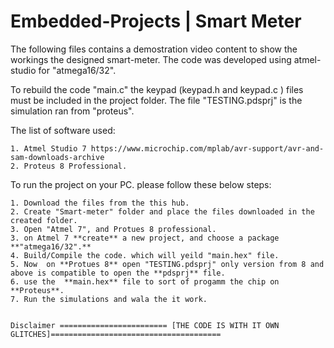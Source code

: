 # Embedded-Projects | Smart Meter

The following files contains a demostration video content to show the workings the designed smart-meter.
The code was developed using atmel-studio for "atmega16/32".

 To rebuild the code "main.c" the keypad (keypad.h and keypad.c ) files must be included in the project folder.
 The file "TESTING.pdsprj" is the simulation ran from "proteus".
 
 The list of software used: 	
 	
	1. Atmel Studio 7 https://www.microchip.com/mplab/avr-support/avr-and-sam-downloads-archive 
	2. Proteus 8 Professional.
    
    
To run the project on your PC. please follow these below steps: 

    1. Download the files from the this hub.
    2. Create "Smart-meter" folder and place the files downloaded in the created folder.
    3. Open "Atmel 7", and Protues 8 professional.
    3. on Atmel 7 **create** a new project, and choose a package **"atmega16/32".**
    4. Build/Compile the code. which will yeild "main.hex" file.
    5. Now  on **Protues 8** open "TESTING.pdsprj" only version from 8 and above is compatible to open the **pdsprj** file.
    6. use the  **main.hex** file to sort of progamm the chip on **Proteus**.
    7. Run the simulations and wala the it work. 
    
    
    Disclaimer ======================== [THE CODE IS WITH IT OWN GLITCHES]======================================
